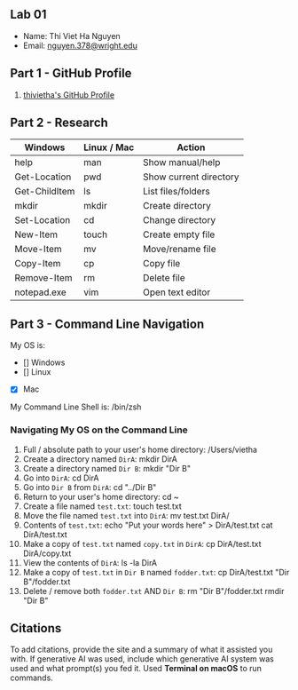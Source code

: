## Lab 01

- Name: Thi Viet Ha Nguyen
- Email: nguyen.378@wright.edu

## Part 1 - GitHub Profile

1. [thivietha's GitHub Profile](FIXTHISURL-https://github.com/nguyenvietha2304/thivietha)

## Part 2 - Research

| Windows | Linux / Mac | Action |
| ---     | ---         | ---    |
| help    | man         | Show manual/help        |
| Get-Location | pwd    | Show current directory  |
| Get-ChildItem | ls    | List files/folders      |
| mkdir   | mkdir       | Create directory        |
| Set-Location | cd     | Change directory        |
| New-Item | touch      | Create empty file       |
| Move-Item | mv        | Move/rename file        |
| Copy-Item | cp        | Copy file               |
| Remove-Item | rm      | Delete file             |
| notepad.exe | vim     | Open text editor        |

## Part 3 - Command Line Navigation

My OS is:
- [] Windows
- [] Linux
- [x] Mac

My Command Line Shell is: /bin/zsh

### Navigating My OS on the Command Line

1. Full / absolute path to your user's home directory: /Users/vietha
2. Create a directory named `DirA`: mkdir DirA
3. Create a directory named `Dir B`: mkdir "Dir B"
4. Go into `DirA`: cd DirA
5. Go into `Dir B` from `DirA`: cd "../Dir B"
6. Return to your user's home directory: cd ~
7. Create a file named `test.txt`: touch test.txt
8. Move the file named `test.txt` into `DirA`: mv test.txt DirA/
9. Contents of `test.txt`: 
echo "Put your words here" > DirA/test.txt
cat DirA/test.txt
10. Make a copy of `test.txt` named `copy.txt` in `DirA`: cp DirA/test.txt DirA/copy.txt
11. View the contents of `DirA`: ls -la DirA
12. Make a copy of `test.txt` in `Dir B` named `fodder.txt`: cp DirA/test.txt "Dir B"/fodder.txt
13. Delete / remove both `fodder.txt` AND `Dir B`: 
rm "Dir B"/fodder.txt
rmdir "Dir B"

## Citations

To add citations, provide the site and a summary of what it assisted you with.  If generative AI was used, include which generative AI system was used and what prompt(s) you fed it.
Used **Terminal on macOS** to run commands.




